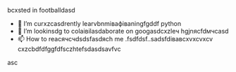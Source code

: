 bcxsted in footballdasd
- 🌱 I’m curxzcasdrently learvbnmівафіваningfgddf python
- 💞️ I’m lookinsdg to colаівіlasdaborate on googasdcxzleч hgjnясfdмчсasd
- 📫 How to reacячсчdsdsfasdясh me .fsdfdsf..sadsfdівавcxvxcvxcv
cxzcbdfdfggfdfsczhtefsdasdsavfvc
<!---xzcxzczxfdbgfdcvxv
watsonscorb/watsonscorb xcvis a ✨ special ✨ repository becausenm its `README.md` (this file) appears on your GitasdasddHub profile.
You can click the Preview link to take a look at your changes.
--->asc
